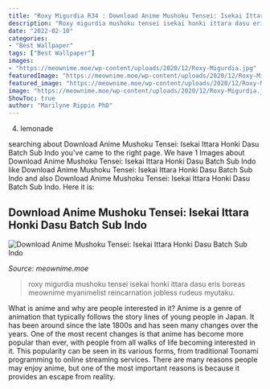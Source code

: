 ```yaml
---
title: "Roxy Migurdia R34 : Download Anime Mushoku Tensei: Isekai Ittara Honki Dasu Batch Sub Indo"
description: "Roxy migurdia mushoku tensei isekai honki ittara dasu eris boreas meownime myanimelist reincarnation jobless rudeus myutaku"
date: "2022-02-10"
categories:
- "Best Wallpaper"
tags: ["Best Wallpaper"]
images:
- "https://meownime.moe/wp-content/uploads/2020/12/Roxy-Migurdia.jpg"
featuredImage: "https://meownime.moe/wp-content/uploads/2020/12/Roxy-Migurdia.jpg"
featured_image: "https://meownime.moe/wp-content/uploads/2020/12/Roxy-Migurdia.jpg"
image: "https://meownime.moe/wp-content/uploads/2020/12/Roxy-Migurdia.jpg"
ShowToc: true
author: "Marilyne Rippin PhD"
---
```



4. lemonade 

	

		
searching about Download Anime Mushoku Tensei: Isekai Ittara Honki Dasu Batch Sub Indo you've came to the right page. We have 1 Images about Download Anime Mushoku Tensei: Isekai Ittara Honki Dasu Batch Sub Indo like Download Anime Mushoku Tensei: Isekai Ittara Honki Dasu Batch Sub Indo and also Download Anime Mushoku Tensei: Isekai Ittara Honki Dasu Batch Sub Indo. Here it is:
		
    
## Download Anime Mushoku Tensei: Isekai Ittara Honki Dasu Batch Sub Indo

<img loading=lazy src="https://meownime.moe/wp-content/uploads/2020/12/Roxy-Migurdia.jpg" onerror="this.onerror=null;this.src='https://tse4.mm.bing.net/th?id=OIP.0XIVDLYFhFtn4nLUx1sE-wAAAA&amp;pid=15.1';" alt="Download Anime Mushoku Tensei: Isekai Ittara Honki Dasu Batch Sub Indo">

_Source: meownime.moe_

>roxy migurdia mushoku tensei isekai honki ittara dasu eris boreas meownime myanimelist reincarnation jobless rudeus myutaku. 

	

What is anime and why are people interested in it?
Anime is a genre of animation that typically follows the story lines of young people in Japan. It has been around since the late 1800s and has seen many changes over the years. One of the most recent changes is that anime has become more popular than ever, with people from all walks of life becoming interested in it. This popularity can be seen in its various forms, from traditional Toonami programming to online streaming services. There are many reasons people may enjoy anime, but one of the most important reasons is because it provides an escape from reality.

